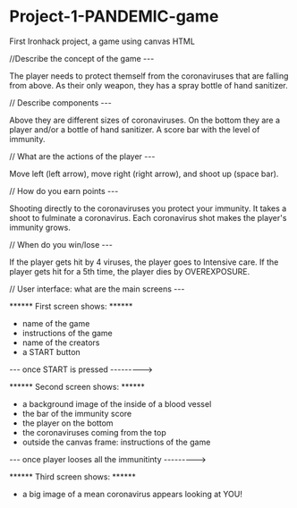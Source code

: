 # Project-1-PANDEMIC-game
First Ironhack project, a game using canvas HTML 




//Describe the concept of the game ---

The player needs to protect themself from the coronaviruses that are falling from above. As their only weapon, they has a spray bottle of hand sanitizer. 

// Describe components ---

Above they are different sizes of coronaviruses. On the bottom they are a player and/or a bottle of hand sanitizer. A score bar with the level of immunity.

// What are the actions of the player --- 

Move left (left arrow), move right (right arrow), and shoot up (space bar).

// How do you earn points ---

Shooting directly to the coronaviruses you protect your immunity. It takes a shoot to fulminate a coronavirus. Each coronavirus shot makes the player's immunity grows. 

// When do you win/lose --- 

If the player gets hit by 4 viruses, the player goes to Intensive care. If the player gets hit for a 5th time, the player dies by OVEREXPOSURE. 


// User interface: what are the main screens --- 

****** First screen shows: ******
- name of the game <PANDEMIC>
- instructions of the game
- name of the creators
- a START button

--- once START is pressed --------->

****** Second screen shows: ******
- a background image of the inside of a blood vessel 
- the bar of the immunity score
- the player on the bottom
- the coronaviruses coming from the top
- outside the canvas frame: instructions of the game

--- once player looses all the immunitinty --------->

****** Third screen shows: ******

- a big image of a mean coronavirus appears looking at YOU!





